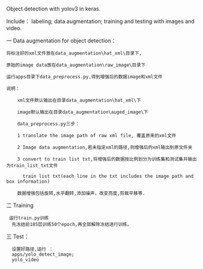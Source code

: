 Object detection with yolov3 in keras.

Include： 
 labeling; 
 data augmentation; 
 training and testing with images and video.

一 Data augmentation for object detection：

    将标注好的xml文件放在data_augmentation\hat_xml\目录下,

    原始的image data放在data_augmentation\raw_image\目录下

    运行apps目录下data_preprocess.py,得到增强后的数据image和xml文件

    说明：

        xml文件默认输出在目录data_augmentation\hat_xml\下

        image默认输出在目录data_augmentation\auged_image\下

        data_preprocess.py三步：

        1 translate the image path of raw xml file, 覆盖原来的xml文件

        2 Image data augmentation,若未指定xml的路径,则增强后的xml输出到原文件夹

        3 convert to train list txt,将增强后的数据按比例划分为训练集和测试集并输出为train_list_txt文件

          train list txt(each line in the txt includes the image path and box information)
          
        数据增强包括旋转,水平翻转,添加噪声，改变亮度,剪裁平移等.

二 Training

     运行train.py训练
      先冻结前185层训练50个epoch,再全部解除冻结进行训练。
  
三 Test：

      设置好路径,运行 ：
      apps/yolo_detect_image;
      yolo_video
